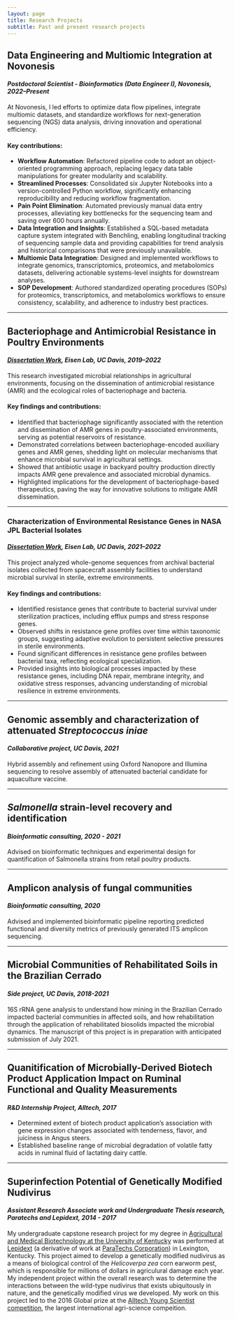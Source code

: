 ```yaml
---
layout: page
title: Research Projects
subtitle: Past and present research projects
---
```

## Data Engineering and Multiomic Integration at Novonesis
#### *Postdoctoral Scientist - Bioinformatics (Data Engineer I), Novonesis, 2022–Present*
At Novonesis, I led efforts to optimize data flow pipelines, integrate multiomic datasets, and standardize workflows for next-generation sequencing (NGS) data analysis, driving innovation and operational efficiency.

#### Key contributions:

- **Workflow Automation**: Refactored pipeline code to adopt an object-oriented programming approach, replacing legacy data table manipulations for greater modularity and scalability.
- **Streamlined Processes**: Consolidated six Jupyter Notebooks into a version-controlled Python workflow, significantly enhancing reproducibility and reducing workflow fragmentation.
- **Pain Point Elimination**: Automated previously manual data entry processes, alleviating key bottlenecks for the sequencing team and saving over 600 hours annually.
- **Data Integration and Insights**: Established a SQL-based metadata capture system integrated with Benchling, enabling longitudinal tracking of sequencing sample data and providing capabilities for trend analysis and historical comparisons that were previously unavailable.
- **Multiomic Data Integration**: Designed and implemented workflows to integrate genomics, transcriptomics, proteomics, and metabolomics datasets, delivering actionable systems-level insights for downstream analyses.
- **SOP Development**: Authored standardized operating procedures (SOPs) for proteomics, transcriptomics, and metabolomics workflows to ensure consistency, scalability, and adherence to industry best practices.

---

## **Bacteriophage and Antimicrobial Resistance in Poultry Environments**  
#### *[Dissertation Work](https://escholarship.org/uc/item/6j3631h8), Eisen Lab, UC Davis, 2019–2022*  
This research investigated microbial relationships in agricultural environments, focusing on the dissemination of antimicrobial resistance (AMR) and the ecological roles of bacteriophage and bacteria.  

#### Key findings and contributions:  
- Identified that bacteriophage significantly associated with the retention and dissemination of AMR genes in poultry-associated environments, serving as potential reservoirs of resistance.  
- Demonstrated correlations between bacteriophage-encoded auxiliary genes and AMR genes, shedding light on molecular mechanisms that enhance microbial survival in agricultural settings.  
- Showed that antibiotic usage in backyard poultry production directly impacts AMR gene prevalence and associated microbial dynamics.  
- Highlighted implications for the development of bacteriophage-based therapeutics, paving the way for innovative solutions to mitigate AMR dissemination.  

---

### **Characterization of Environmental Resistance Genes in NASA JPL Bacterial Isolates**  
#### *[Dissertation Work](https://escholarship.org/uc/item/6j3631h8), Eisen Lab, UC Davis, 2021–2022*  
This project analyzed whole-genome sequences from archival bacterial isolates collected from spacecraft assembly facilities to understand microbial survival in sterile, extreme environments.  

#### Key findings and contributions:  
- Identified resistance genes that contribute to bacterial survival under sterilization practices, including efflux pumps and stress response genes.  
- Observed shifts in resistance gene profiles over time within taxonomic groups, suggesting adaptive evolution to persistent selective pressures in sterile environments.  
- Found significant differences in resistance gene profiles between bacterial taxa, reflecting ecological specialization.  
- Provided insights into biological processes impacted by these resistance genes, including DNA repair, membrane integrity, and oxidative stress responses, advancing understanding of microbial resilience in extreme environments.

---

## Genomic assembly and characterization of attenuated *Streptococcus iniae*
#### *Collaborative project, UC Davis, 2021*
Hybrid assembly and refinement using Oxford Nanopore and Illumina sequencing to resolve assembly of attenuated bacterial candidate for aquaculture vaccine.

---

## *Salmonella* strain-level recovery and identification 
#### *Bioinformatic consulting, 2020 - 2021*
Advised on bioinformatic techniques and experimental design for quantification of Salmonella strains from retail poultry products.

---

## Amplicon analysis of fungal communities
####  *Bioinformatic consulting, 2020*
Advised and implemented bioinformatic pipeline reporting predicted functional and diversity metrics of previously generated ITS amplicon sequencing.

---

## Microbial Communities of Rehabilitated Soils in the Brazilian Cerrado
#### *Side project, UC Davis, 2018-2021*

16S rRNA gene analysis to understand how mining in the Brazilian Cerrado impacted bacterial communities in affected soils, and how rehabilitation through the application of rehabilitated biosolids impacted the microbial dynamics. The manuscript of this project is in preparation with anticipated submission of July 2021. 

---

## Quanitification of Microbially-Derived Biotech Product Application Impact on Ruminal Functional and Quality Measurements
#### *R&D Internship Project, Alltech, 2017*
- Determined extent of biotech product application’s association with gene expression changes associated with tenderness, flavor, and juiciness in Angus steers. 
- Established baseline range of microbial degradation of volatile fatty acids in ruminal fluid of lactating dairy cattle.

---

## Superinfection Potential of Genetically Modified Nudivirus
#### *Assistant Research Associate work and Undergraduate Thesis research, Paratechs and Lepidext, 2014 - 2017*
My undergraduate capstone research project for my degree in [Agricultural and Medical Biotechnology at the University of Kentucky](https://www.uky.edu/academics/bachelors/agricultural-and-medical-biotechnology) was performed at [Lepidext](https://www.lepidext.com/) (a derivative of work at [ParaTechs Corporation](https://paratechs.com/)) in Lexington, Kentucky. This project aimed to develop a genetically modified nudivirus as a means of biological control of the *Helicoverpa zea* corn earworm pest, which is responsible for millions of dollars in agriculural damage each year. My independent project within the overall research was to determine the interactions between the wild-type nudivirus that exists ubiquitously in nature, and the genetically modified virus we developed. My work on this project led to the 2016 Global prize at the [Alltech Young Scientist competition](https://www.alltech.com/education/alltech-young-scientist), the largest international agri-science compeition.  

